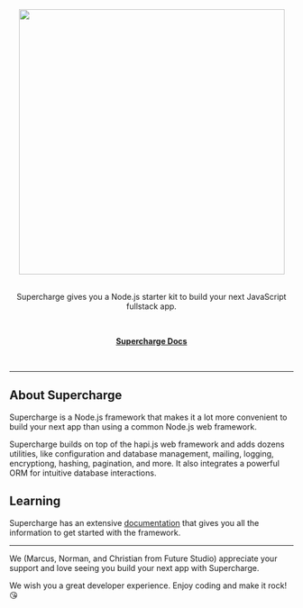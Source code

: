 <div align="center">
  <a href="https://superchargejs.com">
    <img width="471" style="max-width:100%;" src="https://superchargejs.com/images/supercharge-text.svg" />
  </a>
  <br/>
  <br/>
  <p>
    Supercharge gives you a Node.js starter kit to build your next JavaScript fullstack app.
  </p>
  <br/>
  <p>
    <a href="https://superchargejs.com/docs"><strong>Supercharge Docs</strong></a>
  </p>
  <br/>
</div>

---

## About Supercharge
Supercharge is a Node.js framework that makes it a lot more convenient to build your next app than using a common Node.js web framework.

Supercharge builds on top of the hapi.js web framework and adds dozens utilities, like configuration and database management, mailing, logging, encryptiong, hashing, pagination, and more. It also integrates a powerful ORM for intuitive database interactions.


## Learning
Supercharge has an extensive [documentation](https://superchargejs.com/docs) that gives you all the information to get started with the framework.

---

We (Marcus, Norman, and Christian from Future Studio) appreciate your support and love seeing you build your next app with Supercharge.

We wish you a great developer experience. Enjoy coding and make it rock! 😘
